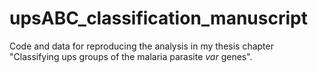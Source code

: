 # upsABC_classification_manuscript
Code and data for reproducing the analysis in my thesis chapter
"Classifying ups groups of the malaria parasite *var* genes".
